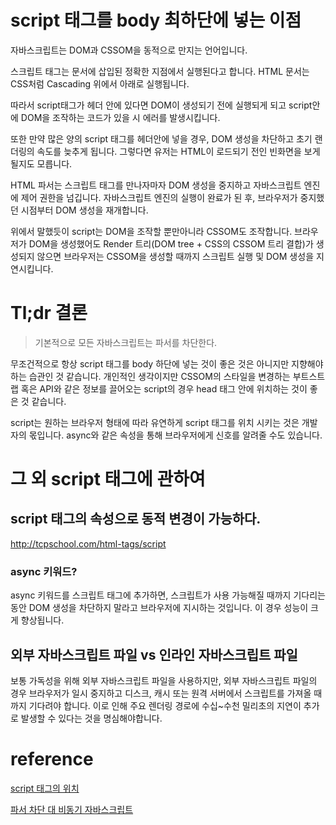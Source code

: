 # script 태그를 body 최하단에 넣는 이점

자바스크립트는 DOM과 CSSOM을 동적으로 만지는 언어입니다. 

스크립트 태그는 문서에 삽입된 정확한 지점에서 실행된다고 합니다. HTML 문서는 CSS처럼 Cascading 위에서 아래로 실행됩니다. 

따라서 script태그가 헤더 안에 있다면 DOM이 생성되기 전에 실행되게 되고 script안에 DOM을 조작하는 코드가 있을 시 에러를 발생시킵니다. 

또한 만약 많은 양의 script 태그를 헤더안에 넣을 경우, DOM 생성을 차단하고 초기 랜더링의 속도를 늦추게 됩니다. 그렇다면 유저는 HTML이 로드되기 전인 빈화면을 보게될지도 모릅니다.

HTML 파서는 스크립트 태그를 만나자마자 DOM 생성을 중지하고 자바스크립트 엔진에 제어 권한을 넘깁니다. 자바스크립트 엔진의 실행이 완료가 된 후, 브라우저가 중지했던 시점부터 DOM 생성을 재개합니다.

위에서 말했듯이 script는 DOM을 조작할 뿐만아니라 CSSOM도 조작합니다. 브라우저가 DOM을 생성했어도 Render 트리(DOM tree + CSS의 CSSOM 트리 결합)가 생성되지 않으면 브라우저는 CSSOM을 생성할 때까지 스크립트 실행 및 DOM 생성을 지연시킵니다.

# Tl;dr 결론 

> 기본적으로 모든 자바스크립트는 파서를 차단한다. 

무조건적으로 항상 script 태그를 body 하단에 넣는 것이 좋은 것은 아니지만 지향해야하는 습관인 것 같습니다. 개인적인 생각이지만 CSSOM의 스타일을 변경하는 부트스트랩 혹은 API와 같은 정보를 끌어오는 script의 경우 head 태그 안에 위치하는 것이 좋은 것 같습니다. 

script는 원하는 브라우저 형태에 따라 유연하게 script 태그를 위치 시키는 것은 개발자의 몫입니다. async와 같은 속성을 통해 브라우저에게 신호를 알려줄 수도 있습니다. 

# 그 외 script 태그에 관하여

## script 태그의 속성으로 동적 변경이 가능하다. 
http://tcpschool.com/html-tags/script

### async 키워드?
async 키워드를 스크립트 태그에 추가하면, 스크립트가 사용 가능해질 때까지 기다리는 동안 DOM 생성을 차단하지 말라고 브라우저에 지시하는 것입니다. 이 경우 성능이 크게 향상됩니다.

## 외부 자바스크립트 파일 vs 인라인 자바스크립트 파일 
보통 가독성을 위해 외부 자바스크립트 파일을 사용하지만, 외부 자바스크립트 파일의 경우 브라우저가 일시 중지하고 디스크, 캐시 또는 원격 서버에서 스크립트를 가져올 때까지 기다려야 합니다. 이로 인해 주요 렌더링 경로에 수십~수천 밀리초의 지연이 추가로 발생할 수 있다는 것을 명심해야합니다. 

# reference 
[script 태그의 위치](https://velog.io/@takeknowledge/script-%ED%83%9C%EA%B7%B8%EB%8A%94-%EC%96%B4%EB%94%94%EC%97%90-%EC%9C%84%EC%B9%98%ED%95%B4%EC%95%BC-%ED%95%A0%EA%B9%8C%EC%9A%94)

[파서 차단 대 비동기 자바스크립트](https://developers.google.com/web/fundamentals/performance/critical-rendering-path/adding-interactivity-with-javascript)